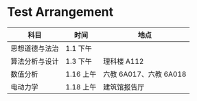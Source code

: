 # Test Arrangement

| 科目 | 时间 | 地点 |
| ---- | ------ | ------ |
| 思想道德与法治 | 1.1 下午 |  |
| 算法分析与设计 | 1.3 下午 | 理科楼 A112 |
| 数值分析 | 1.16 上午 | 六教 6A017、六教 6A018 |
| 电动力学 | 1.18 上午 | 建筑馆报告厅 |

